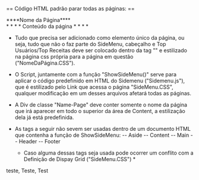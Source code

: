 == Código HTML padrão parar todas as páginas: ==


<!DOCTYPE html>
<html lang="pt-br">
<head>
    <meta charset="UTF-8">
    <meta name="viewport" content="width=device-width, initial-scale=1.0">
    <link rel="stylesheet" type="text/css" href="CSS/Style.css">
    <link rel="stylesheet" type="text/css" href="CSS/SideMenu.css">
    <script src="JS\Script.js"></script>
    <script src="JS\SideMenu.js"></script>
    <title>
        ****Nome da Página****
    </title>

</head>
<body>
    <main id="main">
        <script>
            ShowSideMenu()
        </script>
        <content>
        <div class="Name-Page">
            ****Nome da Página****
        </div>
            *
            *
            *
            *
            Conteúdo da página
            *
            *
            *
            *
        </content>
    </main>
</body>
</html>


- Tudo que precisa ser adicionado como elemento único da página, ou seja, tudo que não o faz parte do SideMenu, cabeçalho e Top Usuários/Top Receitas deve ser colocado dentro da tag "<Content>" e estilizado na página css própria para a página em questão ("NomeDaPágina.CSS"). 

- O Script, juntamente com a função "ShowSideMenu()" serve para aplicar o código predefinido em HTML do Sidemenu ("Sidemenu.js"), que é estilizado pelo Link que acessa o página "SideMenu.CSS", qualquer modificação em um desses arquivos afetará todas as páginas.

- A Div de classe "Name-Page" deve conter somente o nome da página que irá aparecer em todo o superior da área de Content, a estilização dela já está predefinida.

- As tags a seguir não sevem ser usadas dentro de um documento HTML que contenha a função de ShowSideMenu:
-- Aside
-- Content
-- Main
-- Header
-- Footer


    * Caso alguma dessas tags seja usada pode ocorrer um conflito com a Definição de Dispay Grid ("SideMenu.CSS") *


teste, Teste, Test














































